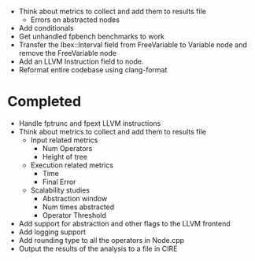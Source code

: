 * Think about metrics to collect and add them to results file
  * Errors on abstracted nodes
* Add conditionals
* Get unhandled fpbench benchmarks to work
* Transfer the Ibex::Interval field from FreeVariable to Variable node and remove the FreeVariable node
* Add an LLVM Instruction field to node.
* Reformat entire codebase using clang-format

# Completed
* Handle fptrunc and fpext LLVM instructions
* Think about metrics to collect and add them to results file
  * Input related metrics
    * Num Operators
    * Height of tree
  * Execution related metrics
    * Time
    * Final Error
  * Scalability studies
    * Abstraction window
    * Num times abstracted
    * Operator Threshold
* Add support for abstraction and other flags to the LLVM frontend
* Add logging support
* Add rounding type to all the operators in Node.cpp
* Output the results of the analysis to a file in CIRE